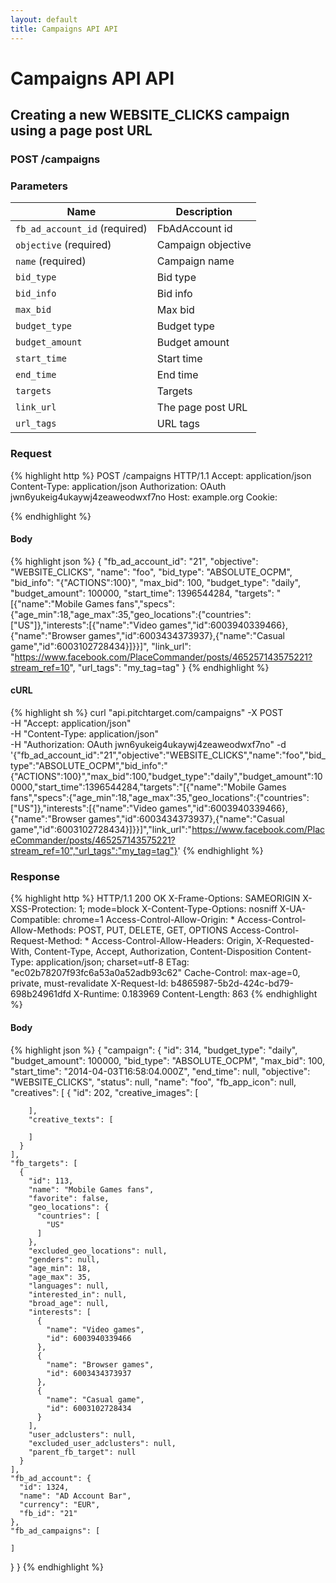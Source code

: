```yaml
---
layout: default
title: Campaigns API API
---
```


# Campaigns API API

## Creating a new WEBSITE_CLICKS campaign using a page post URL

### POST /campaigns


### Parameters

Name | Description |
-----|-------------|
`fb_ad_account_id` (required) | FbAdAccount id |
`objective` (required) | Campaign objective |
`name` (required) | Campaign name |
`bid_type`  | Bid type |
`bid_info`  | Bid info |
`max_bid`  | Max bid |
`budget_type`  | Budget type |
`budget_amount`  | Budget amount |
`start_time`  | Start time |
`end_time`  | End time |
`targets`  | Targets |
`link_url`  | The page post URL |
`url_tags`  | URL tags |

### Request

{% highlight http %}
POST /campaigns HTTP/1.1
Accept: application/json
Content-Type: application/json
Authorization: OAuth jwn6yukeig4ukaywj4zeaweodwxf7no
Host: example.org
Cookie: 

{% endhighlight %}

#### Body

{% highlight json %}
{
  "fb_ad_account_id": "21",
  "objective": "WEBSITE_CLICKS",
  "name": "foo",
  "bid_type": "ABSOLUTE_OCPM",
  "bid_info": "{\"ACTIONS\":100}",
  "max_bid": 100,
  "budget_type": "daily",
  "budget_amount": 100000,
  "start_time": 1396544284,
  "targets": "[{\"name\":\"Mobile Games fans\",\"specs\":{\"age_min\":18,\"age_max\":35,\"geo_locations\":{\"countries\":[\"US\"]},\"interests\":[{\"name\":\"Video games\",\"id\":6003940339466},{\"name\":\"Browser games\",\"id\":6003434373937},{\"name\":\"Casual game\",\"id\":6003102728434}]}}]",
  "link_url": "https://www.facebook.com/PlaceCommander/posts/465257143575221?stream_ref=10",
  "url_tags": "my_tag=tag"
}
{% endhighlight %}

#### cURL

{% highlight sh %}
curl "api.pitchtarget.com/campaigns" -X POST \
	-H "Accept: application/json" \
	-H "Content-Type: application/json" \
	-H "Authorization: OAuth jwn6yukeig4ukaywj4zeaweodwxf7no" -d '{"fb_ad_account_id":"21","objective":"WEBSITE_CLICKS","name":"foo","bid_type":"ABSOLUTE_OCPM","bid_info":"{\"ACTIONS\":100}","max_bid":100,"budget_type":"daily","budget_amount":100000,"start_time":1396544284,"targets":"[{\"name\":\"Mobile Games fans\",\"specs\":{\"age_min\":18,\"age_max\":35,\"geo_locations\":{\"countries\":[\"US\"]},\"interests\":[{\"name\":\"Video games\",\"id\":6003940339466},{\"name\":\"Browser games\",\"id\":6003434373937},{\"name\":\"Casual game\",\"id\":6003102728434}]}}]","link_url":"https://www.facebook.com/PlaceCommander/posts/465257143575221?stream_ref=10","url_tags":"my_tag=tag"}'
{% endhighlight %}

### Response

{% highlight http %}
HTTP/1.1 200 OK
X-Frame-Options: SAMEORIGIN
X-XSS-Protection: 1; mode=block
X-Content-Type-Options: nosniff
X-UA-Compatible: chrome=1
Access-Control-Allow-Origin: *
Access-Control-Allow-Methods: POST, PUT, DELETE, GET, OPTIONS
Access-Control-Request-Method: *
Access-Control-Allow-Headers: Origin, X-Requested-With, Content-Type, Accept, Authorization, Content-Disposition
Content-Type: application/json; charset=utf-8
ETag: "ec02b78207f93fc6a53a0a52adb93c62"
Cache-Control: max-age=0, private, must-revalidate
X-Request-Id: b4865987-5b2d-424c-bd79-698b24961dfd
X-Runtime: 0.183969
Content-Length: 863
{% endhighlight %}

#### Body

{% highlight json %}
{
  "campaign": {
    "id": 314,
    "budget_type": "daily",
    "budget_amount": 100000,
    "bid_type": "ABSOLUTE_OCPM",
    "max_bid": 100,
    "start_time": "2014-04-03T16:58:04.000Z",
    "end_time": null,
    "objective": "WEBSITE_CLICKS",
    "status": null,
    "name": "foo",
    "fb_app_icon": null,
    "creatives": [
      {
        "id": 202,
        "creative_images": [

        ],
        "creative_texts": [

        ]
      }
    ],
    "fb_targets": [
      {
        "id": 113,
        "name": "Mobile Games fans",
        "favorite": false,
        "geo_locations": {
          "countries": [
            "US"
          ]
        },
        "excluded_geo_locations": null,
        "genders": null,
        "age_min": 18,
        "age_max": 35,
        "languages": null,
        "interested_in": null,
        "broad_age": null,
        "interests": [
          {
            "name": "Video games",
            "id": 6003940339466
          },
          {
            "name": "Browser games",
            "id": 6003434373937
          },
          {
            "name": "Casual game",
            "id": 6003102728434
          }
        ],
        "user_adclusters": null,
        "excluded_user_adclusters": null,
        "parent_fb_target": null
      }
    ],
    "fb_ad_account": {
      "id": 1324,
      "name": "AD Account Bar",
      "currency": "EUR",
      "fb_id": "21"
    },
    "fb_ad_campaigns": [

    ]
  }
}
{% endhighlight %}

